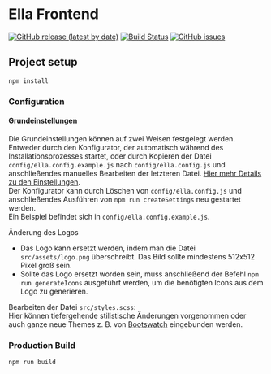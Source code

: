 # Ella Frontend
[![GitHub release (latest by date)](https://img.shields.io/github/v/release/educorvi/ella_frontend)](https://github.com/educorvi/ella_frontend/releases/latest)
[![Build Status](https://jenkins.jp-studios.de/job/ella_frontend/job/master/badge/icon)](https://jenkins.jp-studios.de/blue/organizations/jenkins/ella_frontend/branches/)
[![GitHub issues](https://img.shields.io/github/issues/educorvi/ella_frontend)](https://github.com/educorvi/ella_frontend/issues)
## Project setup
```
npm install
```

### Configuration
#### Grundeinstellungen
Die Grundeinstellungen können auf zwei Weisen festgelegt werden. Entweder durch den Konfigurator, der automatisch während des Installationsprozesses startet, oder durch Kopieren der Datei `config/ella.config.example.js` nach `config/ella.config.js` und anschließendes manuelles Bearbeiten der letzteren Datei.
[Hier mehr Details zu den Einstellungen](https://educorvi.github.io/ella_frontend/module-config.html).  
Der Konfigurator kann durch Löschen von `config/ella.config.js` und anschließendes Ausführen von `npm run createSettings` neu gestartet werden.  
Ein Beispiel befindet sich in `config/ella.config.example.js`.
  
Änderung des Logos
- Das Logo kann ersetzt werden, indem man die Datei ``src/assets/logo.png`` überschreibt. Das Bild sollte mindestens 512x512 Pixel groß sein.
- Sollte das Logo ersetzt worden sein, muss anschließend der Befehl ``npm run generateIcons`` ausgeführt werden, um die benötigten Icons aus dem Logo zu generieren.

Bearbeiten der Datei ``src/styles.scss``:  
Hier können tiefergehende stilistische Änderungen vorgenommen oder auch ganze neue Themes z. B. von [Bootswatch](https://bootswatch.com/) eingebunden werden. 
### Production Build
```
npm run build
```
